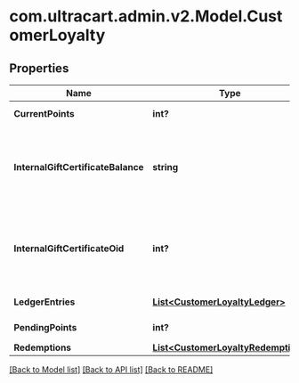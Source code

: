 # com.ultracart.admin.v2.Model.CustomerLoyalty
## Properties

Name | Type | Description | Notes
------------ | ------------- | ------------- | -------------
**CurrentPoints** | **int?** | Current Points | [optional] 
**InternalGiftCertificateBalance** | **string** | Loyalty Cashback / Store credit balance (internal gift certificate balance) | [optional] 
**InternalGiftCertificateOid** | **int?** | Internal gift certificate oid used to tracking loyalty cashback / store credit. | [optional] 
**LedgerEntries** | [**List&lt;CustomerLoyaltyLedger&gt;**](CustomerLoyaltyLedger.md) | Ledger entries | [optional] 
**PendingPoints** | **int?** | Pending Points | [optional] 
**Redemptions** | [**List&lt;CustomerLoyaltyRedemption&gt;**](CustomerLoyaltyRedemption.md) | Redemptions | [optional] 


[[Back to Model list]](../README.md#documentation-for-models) [[Back to API list]](../README.md#documentation-for-api-endpoints) [[Back to README]](../README.md)


